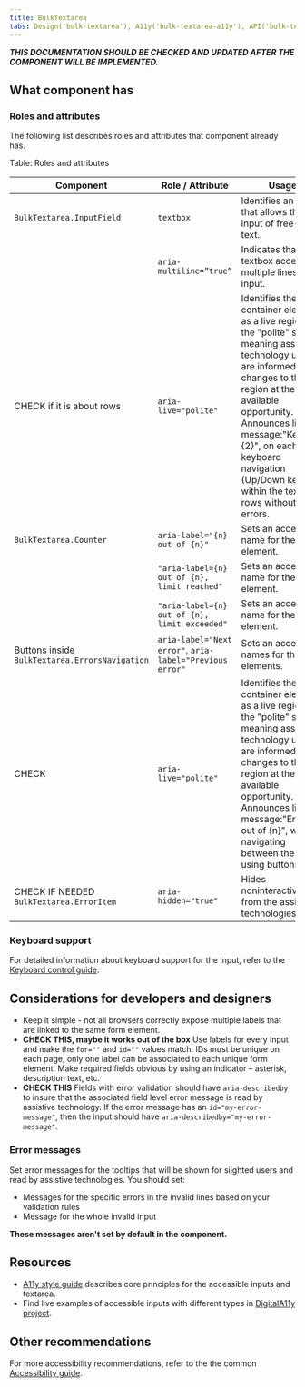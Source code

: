```yaml
---
title: BulkTextarea
tabs: Design('bulk-textarea'), A11y('bulk-textarea-a11y'), API('bulk-textarea-api'), Example('bulk-textarea-code'), Changelog('bulk-textarea-changelog')
---
```


_**THIS DOCUMENTATION SHOULD BE CHECKED AND UPDATED AFTER THE COMPONENT WILL BE IMPLEMENTED.**_

## What component has

### Roles and attributes

The following list describes roles and attributes that component already has.

Table: Roles and attributes

| Component               | Role / Attribute        | Usage                                                        |
| ----------------------- | ----------------------- | ------------------------------------------------------------ |
| `BulkTextarea.InputField` | `textbox`               | Identifies an field that allows the input of free-form text. |
|                         | `aria-multiline=”true”` | Indicates that a textbox accepts multiple lines of input.    |
| CHECK if it is about rows | `aria-live="polite"` | Identifies the container element as a live region in the "polite" state, meaning assistive technology users are informed of changes to the region at the next available opportunity. Announces live message:"Keyword {2}", on each keyboard navigation (Up/Down key) within the textbox rows without errors. |
| `BulkTextarea.Counter` | `aria-label="{n} out of {n}"` | Sets an accessible name for the element. |
| | `"aria-label={n} out of {n}, limit reached"` | Sets an accessible name for the element. |
| | `"aria-label={n} out of {n}, limit exceeded"` | Sets an accessible name for the element. |
| Buttons inside `BulkTextarea.ErrorsNavigation` | `aria-label="Next error"`, `aria-label="Previous error"` | Sets an accessible names for the elements. |
| CHECK | `aria-live="polite"` | Identifies the container element as a live region in the "polite" state, meaning assistive technology users are informed of changes to the region at the next available opportunity. Announces live message:"Error {n} out of {n}", while navigating between the errors using buttons. |
| CHECK IF NEEDED `BulkTextarea.ErrorItem` | `aria-hidden="true"` | Hides noninteractive icon from the assistive technologies. |

### Keyboard support

For detailed information about keyboard support for the Input, refer to the [Keyboard control guide](/core-principles/a11y/a11y-keyboard#input_i_textarea).

## Considerations for developers and designers

- Keep it simple - not all browsers correctly expose multiple labels that are linked to the same form element.
- **CHECK THIS, maybe it works out of the box** Use labels for every input and make the `for=""` and `id=""` values match. IDs must be unique on each page, only one label can be associated to each unique form element. Make required fields obvious by using an indicator – asterisk, description text, etc.
 - **CHECK THIS** Fields with error validation should have `aria-describedby` to insure that the associated field level error message is read by assistive technology. If the error message has an `id="my-error-message"`, then the input should have `aria-describedby="my-error-message"`.

 ### Error messages

 Set error messages for the tooltips that will be shown for siighted users and read by assistive technologies. You should set:

- Messages for the specific errors in the invalid lines based on your validation rules
- Message for the whole invalid input

**These messages aren't set by default in the component.**

## Resources

- [A11y style guide](https://a11y-style-guide.com/style-guide/section-forms.html#kssref-forms-text-fields) describes core principles for the accessible inputs and textarea.
- Find live examples of accessible inputs with different types in [DigitalA11y project](https://www.digitala11y.com/demos/accessibility-of-html-input-types-examples/).

## Other recommendations

For more accessibility recommendations, refer to the the common [Accessibility guide](/core-principles/a11y/a11y).
